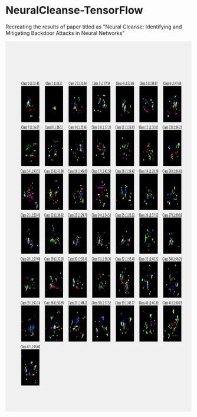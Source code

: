 # NeuralCleanse-TensorFlow
Recreating the results of paper titled as "Neural Cleanse: Identifying and Mitigating Backdoor Attacks in Neural Networks"


<img src="https://github.com/oaramoon/NeuralCleanse-TensorFlow/blob/main/all_triggers.png" alt="MarineGEO circle logo" style="height: 1000px; width:1000px;"/>
